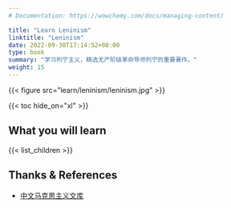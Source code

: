 ```yaml
---
# Documentation: https://wowchemy.com/docs/managing-content/

title: "Learn Leninism"
linktitle: "Leninism"
date: 2022-09-30T17:14:52+08:00
type: book
summary: "学习列宁主义，精选无产阶级革命导师列宁的重要著作。"
weight: 15
---
```


{{< figure src="learn/leninism/leninism.jpg" >}}

{{< toc hide_on="xl" >}}

## What you will learn

{{< list_children >}}

## Thanks & References

- [中文马克思主义文库](https://www.marxists.org/chinese/index.html)